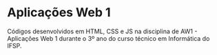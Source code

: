# Aplicações Web 1
Códigos desenvolvidos em HTML, CSS e JS na disciplina de AW1 - Aplicações Web 1 durante o 3º ano do curso técnico em Informática do IFSP.

